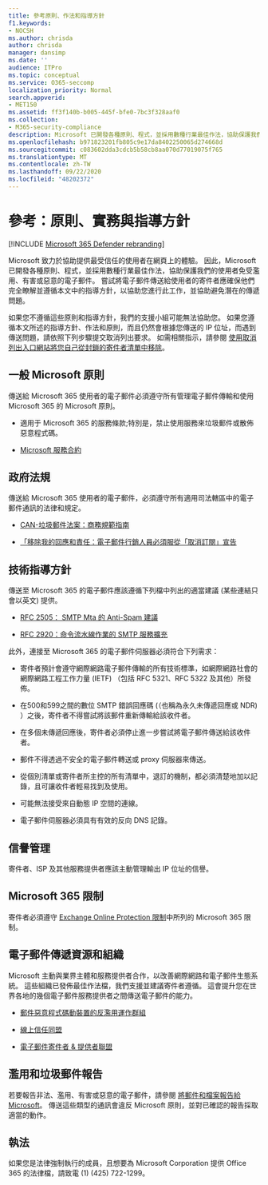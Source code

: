 ```yaml
---
title: 參考原則、作法和指導方針
f1.keywords:
- NOCSH
ms.author: chrisda
author: chrisda
manager: dansimp
ms.date: ''
audience: ITPro
ms.topic: conceptual
ms.service: O365-seccomp
localization_priority: Normal
search.appverid:
- MET150
ms.assetid: ff3f140b-b005-445f-bfe0-7bc3f328aaf0
ms.collection:
- M365-security-compliance
description: Microsoft 已開發各種原則、程式，並採用數種行業最佳作法，協助保護我們的使用者免受濫用、有害或惡意的電子郵件。
ms.openlocfilehash: b971823201fb805c9e17da8402250065d274668d
ms.sourcegitcommit: c083602dda3cdcb5b58cb8aa070d77019075f765
ms.translationtype: MT
ms.contentlocale: zh-TW
ms.lasthandoff: 09/22/2020
ms.locfileid: "48202372"
---
```

# <a name="reference-policies-practices-and-guidelines"></a>參考：原則、實務與指導方針

[!INCLUDE [Microsoft 365 Defender rebranding](../includes/microsoft-defender-for-office.md)]


Microsoft 致力於協助提供最受信任的使用者在網頁上的體驗。 因此，Microsoft 已開發各種原則、程式，並採用數種行業最佳作法，協助保護我們的使用者免受濫用、有害或惡意的電子郵件。 嘗試將電子郵件傳送給使用者的寄件者應確保他們完全瞭解並遵循本文中的指導方針，以協助您進行此工作，並協助避免潛在的傳遞問題。

如果您不遵循這些原則和指導方針，我們的支援小組可能無法協助您。 如果您遵循本文所述的指導方針、作法和原則，而且仍然會根據您傳送的 IP 位址，而遇到傳送問題，請依照下列步驟提交取消列出要求。 如需相關指示，請參閱 [使用取消列出入口網站將您自己從封鎖的寄件者清單中移除](use-the-delist-portal-to-remove-yourself-from-the-office-365-blocked-senders-lis.md)。

## <a name="general-microsoft-policies"></a>一般 Microsoft 原則

傳送給 Microsoft 365 使用者的電子郵件必須遵守所有管理電子郵件傳輸和使用 Microsoft 365 的 Microsoft 原則。

- 適用于 Microsoft 365 的服務條款;特別是，禁止使用服務來垃圾郵件或散佈惡意程式碼。

- [Microsoft 服務合約](https://www.microsoft.com/servicesagreement/)

## <a name="governmental-regulations"></a>政府法規

傳送給 Microsoft 365 使用者的電子郵件，必須遵守所有適用司法轄區中的電子郵件通訊的法律和規定。

- [CAN-垃圾郵件法案：商務規範指南](https://www.ftc.gov/tips-advice/business-center/guidance/can-spam-act-compliance-guide-business)

- [「移除我的回應和責任：電子郵件行銷人員必須服從「取消訂閱」宣告](https://www.lawpublish.com/ftc-emai-marketers-unsubscribe-claims.html)

## <a name="technical-guidelines"></a>技術指導方針

傳送至 Microsoft 365 的電子郵件應該遵循下列檔中列出的適當建議 (某些連結只會以英文) 提供。

- [RFC 2505： SMTP Mta 的 Anti-Spam 建議](https://www.ietf.org/rfc/rfc2505.txt)

- [RFC 2920：命令流水線作業的 SMTP 服務擴充](https://www.ietf.org/rfc/rfc2920.txt)

此外，連接至 Microsoft 365 的電子郵件伺服器必須符合下列需求：

- 寄件者預計會遵守網際網路電子郵件傳輸的所有技術標準，如網際網路社會的網際網路工程工作力量 (IETF) （包括 RFC 5321、RFC 5322 及其他）所發佈。

- 在500和599之間的數位 SMTP 錯誤回應碼 (（也稱為永久未傳遞回應或 NDR) ）之後，寄件者不得嘗試將該郵件重新傳輸給該收件者。

- 在多個未傳遞回應後，寄件者必須停止進一步嘗試將電子郵件傳送給該收件者。

- 郵件不得透過不安全的電子郵件轉送或 proxy 伺服器來傳送。

- 從個別清單或寄件者所主控的所有清單中，退訂的機制，都必須清楚地加以記錄，且可讓收件者輕易找到及使用。

- 可能無法接受來自動態 IP 空間的連線。

- 電子郵件伺服器必須具有有效的反向 DNS 記錄。

## <a name="reputation-management"></a>信譽管理

寄件者、ISP 及其他服務提供者應該主動管理輸出 IP 位址的信譽。

## <a name="microsoft-365-limits"></a>Microsoft 365 限制

寄件者必須遵守 [Exchange Online Protection 限制](https://docs.microsoft.com/office365/servicedescriptions/exchange-online-protection-service-description/exchange-online-protection-limits)中所列的 Microsoft 365 限制。

## <a name="email-delivery-resources-and-organizations"></a>電子郵件傳遞資源和組織

Microsoft 主動與業界主體和服務提供者合作，以改善網際網路和電子郵件生態系統。 這些組織已發佈最佳作法檔，我們支援並建議寄件者遵循。 這會提升您在世界各地的幾個電子郵件服務提供者之間傳送電子郵件的能力。

- [郵件惡意程式碼動裝置的反濫用運作群組](https://www.m3aawg.org/)

- [線上信任同盟](https://www.otalliance.org/resources)

- [電子郵件寄件者 & 提供者聯盟](https://www.espcoalition.org/)

## <a name="abuse-and-spam-reporting"></a>濫用和垃圾郵件報告

若要報告非法、濫用、有害或惡意的電子郵件，請參閱 [將郵件和檔案報告給 Microsoft](report-junk-email-messages-to-microsoft.md)。 傳送這些類型的通訊會違反 Microsoft 原則，並對已確認的報告採取適當的動作。

## <a name="law-enforcement"></a>執法

如果您是法律強制執行的成員，且想要為 Microsoft Corporation 提供 Office 365 的法律檔，請致電 (1)  (425) 722-1299。
